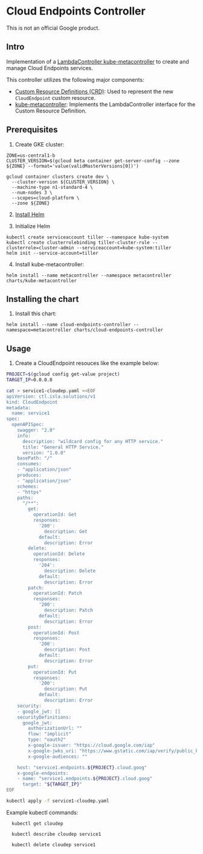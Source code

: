 # Cloud Endpoints Controller

This is not an official Google product.

## Intro

Implementation of a [LambdaController kube-metacontroller](https://github.com/GoogleCloudPlatform/kube-metacontroller) to create and manage Cloud Endpoints services.

This controller utilizes the following major components:
- [Custom Resource Definitions (CRD)](https://kubernetes.io/docs/concepts/api-extension/custom-resources/): Used to represent the new `CloudEndpoint` custom resource.
- [kube-metacontroller](https://github.com/GoogleCloudPlatform/kube-metacontroller): Implements the LambdaController interface for the Custom Resource Definition.

## Prerequisites

1. Create GKE cluster:

```
ZONE=us-central1-b
CLUSTER_VERSION=$(gcloud beta container get-server-config --zone ${ZONE} --format='value(validMasterVersions[0])')

gcloud container clusters create dev \
  --cluster-version ${CLUSTER_VERSION} \
  --machine-type n1-standard-4 \
  --num-nodes 3 \
  --scopes=cloud-platform \
  --zone ${ZONE}
```

2. [Install Helm](https://github.com/kubernetes/helm/blob/master/docs/install.md#installing-the-helm-client)

3. Initialize Helm

```
kubectl create serviceaccount tiller --namespace kube-system
kubectl create clusterrolebinding tiller-cluster-rule --clusterrole=cluster-admin --serviceaccount=kube-system:tiller
helm init --service-account=tiller
```

4. Install kube-metacontroller:

```
helm install --name metacontroller --namespace metacontroller charts/kube-metacontroller
```

## Installing the chart

1. Install this chart:

```
helm install --name cloud-endpoints-controller --namespace=metacontroller charts/cloud-endpoints-controller
```

## Usage

1. Create a CloudEndpoint resouces like the example below:

```sh
PROJECT=$(gcloud config get-value project)
TARGET_IP=0.0.0.0

cat > service1-cloudep.yaml <<EOF
apiVersion: ctl.isla.solutions/v1
kind: CloudEndpoint
metadata:
  name: service1
spec:
  openAPISpec:
    swagger: "2.0"
    info:
      description: "wildcard config for any HTTP service."
      title: "General HTTP Service."
      version: "1.0.0"
    basePath: "/"
    consumes:
    - "application/json"
    produces:
    - "application/json"
    schemes:
    - "https"
    paths:
      "/**":
        get:
          operationId: Get
          responses:
            '200':
              description: Get
            default:
              description: Error
        delete:
          operationId: Delete
          responses:
            '204':
              description: Delete
            default:
              description: Error
        patch:
          operationId: Patch
          responses:
            '200':
              description: Patch
            default:
              description: Error
        post:
          operationId: Post
          responses:
            '200':
              description: Post
            default:
              description: Error
        put:
          operationId: Put
          responses:
            '200':
              description: Put
            default:
              description: Error
    security:
    - google_jwt: []
    securityDefinitions:
      google_jwt:
        authorizationUrl: ""
        flow: "implicit"
        type: "oauth2"
        x-google-issuer: "https://cloud.google.com/iap"
        x-google-jwks_uri: "https://www.gstatic.com/iap/verify/public_key-jwk"
        x-google-audiences: ""

    host: "service1.endpoints.${PROJECT}.cloud.goog"
    x-google-endpoints:
    - name: "service1.endpoints.${PROJECT}.cloud.goog"
      target: "${TARGET_IP}"
EOF

kubectl apply -f service1-cloudep.yaml
```
Example kubectl commands:

```
  kubectl get cloudep

  kubectl describe cloudep service1

  kubectl delete cloudep service1
```
